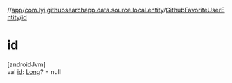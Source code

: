 //[app](../../../index.md)/[com.lyj.githubsearchapp.data.source.local.entity](../index.md)/[GithubFavoriteUserEntity](index.md)/[id](id.md)

# id

[androidJvm]\
val [id](id.md): [Long](https://kotlinlang.org/api/latest/jvm/stdlib/kotlin/-long/index.html)? = null
